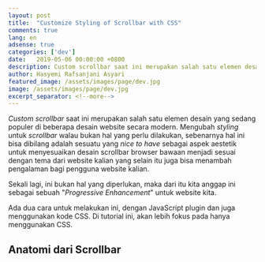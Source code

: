 ```yaml
---
layout: post
title:  "Customize Styling of Scrollbar with CSS"
comments: true
lang: en
adsense: true
categories: ['dev']
date:   2019-05-06 00:00:00 +0800
description: Custom scrollbar saat ini merupakan salah satu elemen desain yang sedang populer di beberapa desain website secara modern. Mengubah _styling_ untuk _scrollbar_ walau bukan hal yang perlu dilakukan, sebenarnya hal ini bisa dibilang adalah sesuatu yang _nice to have_ sebagai aspek aestetik untuk menyesuaikan desain scrollbar browser bawaan menjadi sesuai dengan tema dari website kalian yang selain itu juga bisa menambah pengalaman bagi pengguna website kalian.
author: Hasyemi Rafsanjani Asyari
featured_image: /assets/images/page/dev.jpg
image: /assets/images/page/dev.jpg
excerpt_separator: <!--more-->
---
```


_Custom scrollbar_ saat ini merupakan salah satu elemen desain yang sedang populer di beberapa desain website secara modern. Mengubah _styling_ untuk _scrollbar_ walau bukan hal yang perlu dilakukan, sebenarnya hal ini bisa dibilang adalah sesuatu yang _nice to have_ sebagai aspek aestetik untuk menyesuaikan desain scrollbar browser bawaan menjadi sesuai dengan tema dari website kalian yang selain itu juga bisa menambah pengalaman bagi pengguna website kalian.

Sekali lagi, ini bukan hal yang diperlukan, maka dari itu kita anggap ini sebagai sebuah "_Progressive Enhancement_" untuk website kita.

Ada dua cara untuk melakukan ini, dengan JavaScript plugin dan juga menggunakan kode CSS. Di tutorial ini, akan lebih fokus pada hanya menggunakan CSS.

## Anatomi dari Scrollbar

